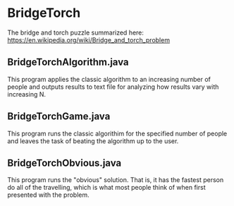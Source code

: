 # BridgeTorch
The bridge and torch puzzle summarized here: https://en.wikipedia.org/wiki/Bridge_and_torch_problem

## BridgeTorchAlgorithm.java
This program applies the classic algorithm to an increasing number of people and outputs results to text file for analyzing how results vary with increasing N.

## BridgeTorchGame.java
This program runs the classic algorithim for the specified number of people and leaves the task of beating the algorithm up to the user.

## BridgeTorchObvious.java
This program runs the "obvious" solution. That is, it has the fastest person do all of the travelling, which is what most people think of when first presented with the problem.

